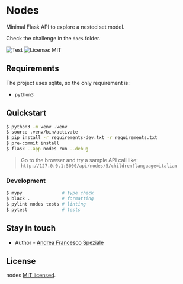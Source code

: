 # Nodes

Minimal Flask API to explore a nested set model.

Check the challenge in the `docs` folder.

![Test](https://github.com/andreafspeziale/nodes/actions/workflows/test.yml/badge.svg)
![License: MIT](https://img.shields.io/github/license/andreafspeziale/nodes.svg)


## Requirements

The project uses sqlite, so the only requirement is:

- `python3`

## Quickstart

```sh
$ python3 -m venv .venv
$ source .venv/bin/activate
$ pip install -r requirements-dev.txt -r requirements.txt
$ pre-commit install
$ flask --app nodes run --debug
```
>Go to the browser and try a sample API call like:
`http://127.0.0.1:5000/api/nodes/5/children?language=italian`

### Development

```sh
$ mypy               # type check
$ black .            # formatting
$ pylint nodes tests # linting
$ pytest             # tests
```

## Stay in touch

- Author - [Andrea Francesco Speziale](https://twitter.com/andreafspeziale)

## License

nodes [MIT licensed](LICENSE).


